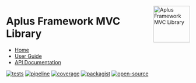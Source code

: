 <a href="https://gitlab.com/aplus-framework/libraries/mvc"><img src="https://gitlab.com/aplus-framework/libraries/mvc/-/raw/master/guide/image.png" alt="Aplus Framework MVC Library" align="right" width="100"></a>

# Aplus Framework MVC Library

- [Home](https://aplus-framework.com/packages/mvc)
- [User Guide](https://docs.aplus-framework.com/guides/libraries/mvc/index.html)
- [API Documentation](https://docs.aplus-framework.com/packages/mvc.html)

[![tests](https://github.com/aplus-framework/mvc/actions/workflows/tests.yml/badge.svg)](https://github.com/aplus-framework/mvc/actions/workflows/tests.yml)
[![pipeline](https://gitlab.com/aplus-framework/libraries/mvc/badges/master/pipeline.svg)](https://gitlab.com/aplus-framework/libraries/mvc/-/pipelines?scope=branches)
[![coverage](https://gitlab.com/aplus-framework/libraries/mvc/badges/master/coverage.svg?job=test:php)](https://aplus-framework.gitlab.io/libraries/mvc/coverage/)
[![packagist](https://img.shields.io/packagist/v/aplus/mvc)](https://packagist.org/packages/aplus/mvc)
[![open-source](https://img.shields.io/badge/open--source-sponsor-magenta)](https://aplus-framework.com/sponsor)
